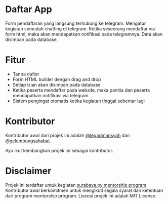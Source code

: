 # Daftar App

Form pendaftaran yang langsung terhubung ke telegram. Mengatur kegiatan semudah chatting di telegram. Ketika seseorang mendaftar via form html, maka akan mendapatkan notifikasi pada telegramnya. Data akan disimpan pada database.

# Fitur

* Tanpa daftar
* Form HTML builder dengan drag and drop
* Setiap isian akan disimpan pada database
* Ketika peserta mendaftar pada website, maka panitia dan peserta mendapatkan notifikasi via telegram
* Sistem pengingat otomatis ketika kegiatan tinggal sebentar lagi

# Kontributor

Kontributor awal dari projek ini adalah [@tegarimansyah](http://github.com/tegarimansyah) dan [@gelembungsahabat](http://github.com/gelembungsahabat).

Ayo ikut kembangkan projek ini sebagai kontributor. 

# Disclaimer

Projek ini terdaftar untuk kegiatan [surabaya.py mentorship program](https://github.com/surabaya-py/mentorship-program). Kontributor awal berkomitmen untuk mengikuti segala syarat dan ketentuan dari program mentorship program. Lisensi projek ini adalah MIT License.

